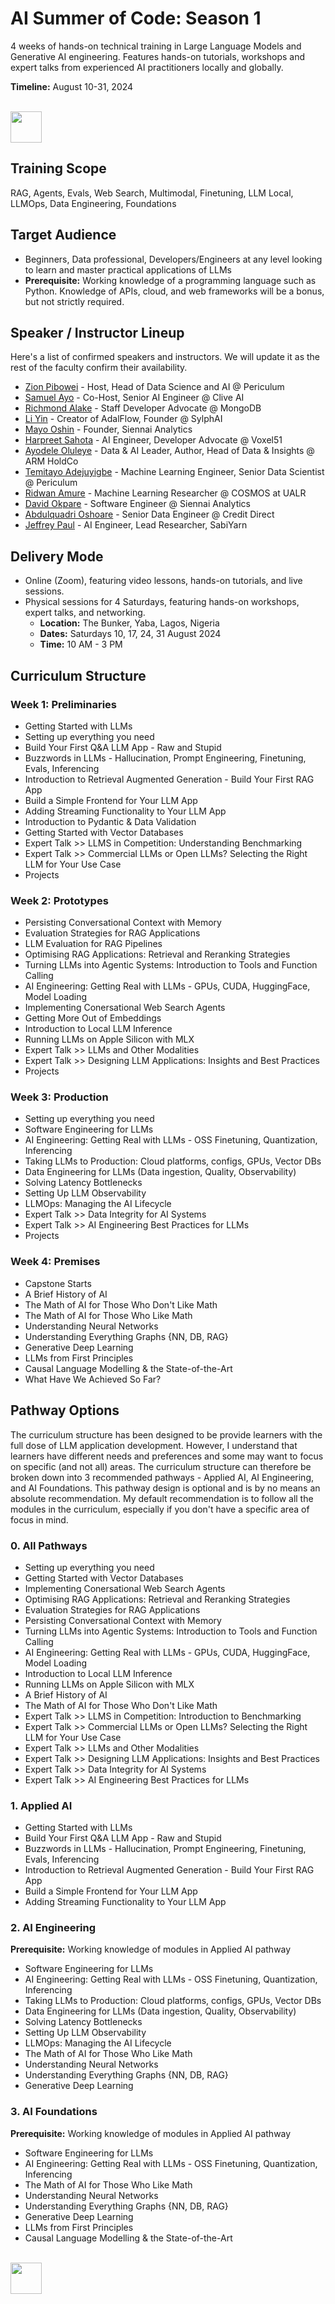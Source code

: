 # AI Summer of Code: Season 1

4 weeks of hands-on technical training in Large Language Models and Generative AI engineering. Features hands-on tutorials, workshops and expert talks from experienced AI practitioners locally and globally.

**Timeline:** August 10-31, 2024

<p align="left">
  <br>
  <a href="https://forms.gle/VqdbeddLvvebuSNq6" target="_blank" rel="noopener noreferrer"><img src="https://github.com/zion-king/ai-summer-of-code/blob/main/images/aisoc-signup.png?raw=true" height="50"/></a>
</p>

## Training Scope
RAG, Agents, Evals, Web Search, Multimodal, Finetuning, LLM Local, LLMOps, Data Engineering, Foundations

## Target Audience
- Beginners, Data professional, Developers/Engineers at any level looking to learn and master practical applications of LLMs
- **Prerequisite:** Working knowledge of a programming language such as Python. Knowledge of APIs, cloud, and web frameworks will be a bonus, but not strictly required.

## Speaker / Instructor Lineup
Here's a list of confirmed speakers and instructors. We will update it as the rest of the faculty confirm their availability.
- [Zion Pibowei](https://linkedin.com/in/zion-pibowei) - Host, Head of Data Science and AI @ Periculum
- [Samuel Ayo](https://www.linkedin.com/in/sam-ayo) - Co-Host, Senior AI Engineer @ Clive AI
- [Richmond Alake](https://www.linkedin.com/in/richmondalake) - Staff Developer Advocate @ MongoDB
- [Li Yin](https://www.linkedin.com/in/li-yin-ai) - Creator of AdalFlow, Founder @ SylphAI
- [Mayo Oshin](https://www.linkedin.com/in/moshin1) - Founder, Siennai Analytics
- [Harpreet Sahota](https://www.linkedin.com/in/harpreetsahota204) - AI Engineer, Developer Advocate @ Voxel51
- [Ayodele Oluleye](https://www.linkedin.com/in/ayodele-oluleye-6a726b61) - Data & AI Leader, Author, Head of Data & Insights @ ARM HoldCo
- [Temitayo Adejuyigbe](https://www.linkedin.com/in/temitayo-adejuyigbe-943860127) - Machine Learning Engineer, Senior Data Scientist @ Periculum
- [Ridwan Amure](https://www.linkedin.com/in/ridwan-amure) - Machine Learning Researcher @ COSMOS at UALR
- [David Okpare](https://www.linkedin.com/in/david-okpare) - Software Engineer @ Siennai Analytics
- [Abdulquadri Oshoare](https://www.linkedin.com/in/abdulquadri-ayodeji) - Senior Data Engineer @ Credit Direct
- [Jeffrey Paul](https://twitter.com/Jeffreypaul_) - AI Engineer, Lead Researcher, SabiYarn

## Delivery Mode
- Online (Zoom), featuring video lessons, hands-on tutorials, and live sessions.
- Physical sessions for 4 Saturdays, featuring hands-on workshops, expert talks, and networking.
  -  **Location:** The Bunker, Yaba, Lagos, Nigeria
  -  **Dates:** Saturdays 10, 17, 24, 31 August 2024
  -  **Time:** 10 AM - 3 PM

## Curriculum Structure

### Week 1: Preliminaries
- Getting Started with LLMs
- Setting up everything you need
- Build Your First Q&A LLM App - Raw and Stupid
- Buzzwords in LLMs - Hallucination, Prompt Engineering, Finetuning, Evals, Inferencing
- Introduction to Retrieval Augmented Generation - Build Your First RAG App
- Build a Simple Frontend for Your LLM App
- Adding Streaming Functionality to Your LLM App
- Introduction to Pydantic & Data Validation
- Getting Started with Vector Databases
- Expert Talk >> LLMS in Competition: Understanding Benchmarking
- Expert Talk >> Commercial LLMs or Open LLMs? Selecting the Right LLM for Your Use Case
- Projects
### Week 2: Prototypes
- Persisting Conversational Context with Memory
- Evaluation Strategies for RAG Applications
- LLM Evaluation for RAG Pipelines
- Optimising RAG Applications: Retrieval and Reranking Strategies
- Turning LLMs into Agentic Systems: Introduction to Tools and Function Calling
- AI Engineering: Getting Real with LLMs - GPUs, CUDA, HuggingFace, Model Loading
- Implementing Conersational Web Search Agents
- Getting More Out of Embeddings
- Introduction to Local LLM Inference
- Running LLMs on Apple Silicon with MLX
- Expert Talk >> LLMs and Other Modalities
- Expert Talk >> Designing LLM Applications: Insights and Best Practices
- Projects
### Week 3: Production
- Setting up everything you need
- Software Engineering for LLMs
- AI Engineering: Getting Real with LLMs - OSS Finetuning, Quantization, Inferencing
- Taking LLMs to Production: Cloud platforms, configs, GPUs, Vector DBs
- Data Engineering for LLMs (Data ingestion, Quality, Observability)
- Solving Latency Bottlenecks
- Setting Up LLM Observability
- LLMOps: Managing the AI Lifecycle
- Expert Talk >> Data Integrity for AI Systems
- Expert Talk >> AI Engineering Best Practices for LLMs
- Projects
### Week 4: Premises
- Capstone Starts
- A Brief History of AI
- The Math of AI for Those Who Don't Like Math
- The Math of AI for Those Who Like Math
- Understanding Neural Networks
- Understanding Everything Graphs {NN, DB, RAG}
- Generative Deep Learning
- LLMs from First Principles
- Causal Language Modelling & the State-of-the-Art
- What Have We Achieved So Far?

## Pathway Options
The curriculum structure has been designed to be provide learners with the full dose of LLM application development. However, I understand that learners have different needs and preferences and some may want to focus on specific (and not all) areas. The curriculum structure can therefore be broken down into 3 recommended pathways - Applied AI, AI Engineering, and AI Foundations. This pathway design is optional and is by no means an absolute recommendation. My default recommendation is to follow all the modules in the curriculum, especially if you don't have a specific area of focus in mind.

### 0. All Pathways
- Setting up everything you need
- Getting Started with Vector Databases
- Implementing Conersational Web Search Agents
- Optimising RAG Applications: Retrieval and Reranking Strategies
- Evaluation Strategies for RAG Applications
- Persisting Conversational Context with Memory
- Turning LLMs into Agentic Systems: Introduction to Tools and Function Calling
- AI Engineering: Getting Real with LLMs - GPUs, CUDA, HuggingFace, Model Loading
- Introduction to Local LLM Inference
- Running LLMs on Apple Silicon with MLX
- A Brief History of AI
- The Math of AI for Those Who Don't Like Math
- Expert Talk >> LLMS in Competition: Introduction to Benchmarking
- Expert Talk >> Commercial LLMs or Open LLMs? Selecting the Right LLM for Your Use Case
- Expert Talk >> LLMs and Other Modalities
- Expert Talk >> Designing LLM Applications: Insights and Best Practices
- Expert Talk >> Data Integrity for AI Systems
- Expert Talk >> AI Engineering Best Practices for LLMs

### 1. Applied AI
- Getting Started with LLMs
- Build Your First Q&A LLM App - Raw and Stupid
- Buzzwords in LLMs - Hallucination, Prompt Engineering, Finetuning, Evals, Inferencing
- Introduction to Retrieval Augmented Generation - Build Your First RAG App
- Build a Simple Frontend for Your LLM App
- Adding Streaming Functionality to Your LLM App

### 2. AI Engineering
**Prerequisite:** Working knowledge of modules in Applied AI pathway
- Software Engineering for LLMs
- AI Engineering: Getting Real with LLMs - OSS Finetuning, Quantization, Inferencing
- Taking LLMs to Production: Cloud platforms, configs, GPUs, Vector DBs
- Data Engineering for LLMs (Data ingestion, Quality, Observability)
- Solving Latency Bottlenecks
- Setting Up LLM Observability
- LLMOps: Managing the AI Lifecycle
- The Math of AI for Those Who Like Math
- Understanding Neural Networks
- Understanding Everything Graphs {NN, DB, RAG}
- Generative Deep Learning

### 3. AI Foundations
**Prerequisite:** Working knowledge of modules in Applied AI pathway
- Software Engineering for LLMs
- AI Engineering: Getting Real with LLMs - OSS Finetuning, Quantization, Inferencing
- The Math of AI for Those Who Like Math
- Understanding Neural Networks
- Understanding Everything Graphs {NN, DB, RAG}
- Generative Deep Learning
- LLMs from First Principles
- Causal Language Modelling & the State-of-the-Art

<p align="left">
  <br>
  <a target="_blank" href="https://forms.gle/VqdbeddLvvebuSNq6" rel="noopener noreferrer"><img src="https://github.com/zion-king/ai-summer-of-code/blob/main/images/aisoc-signup.png?raw=true" height="50"/></a>
</p>
